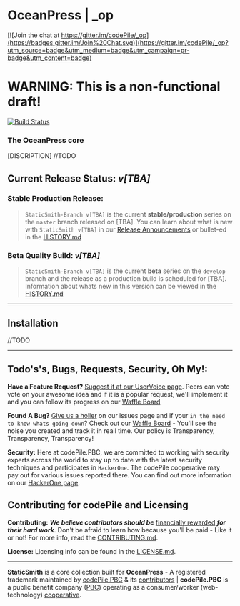 # OceanPress | _op

[![Join the chat at https://gitter.im/codePile/_op](https://badges.gitter.im/Join%20Chat.svg)](https://gitter.im/codePile/_op?utm_source=badge&utm_medium=badge&utm_campaign=pr-badge&utm_content=badge)

# **WARNING:** This is a non-functional draft!

[![Build Status](https://travis-ci.org/codePile/_op.svg)](https://travis-ci.org/codePile/_op) 

### The OceanPress core

[DISCRIPTION] //TODO

## Current Release Status: *v[TBA]*
### Stable Production Release:
>`StaticSmith-Branch v[TBA]` is the current **stable/production** series on the `master` branch released on [TBA].
>You can learn about what is new with `StaticSmith v[TBA]` in our [Release Announcements](http://OceanPress.io/release-announcements/) or bullet-ed in the [HISTORY.md](https://github.com/codePile/_op/blob/master/HISTORY.md)

### Beta Quality Build: *v[TBA]*
>`StaticSmith-Branch v[TBA]` is the current **beta** series on the `develop` branch and the release as a production build is scheduled for [TBA]. Information about whats new in this version can be viewed in the  [HISTORY.md](https://github.com/codePile/_op/blob/master/HISTORY.md)

---

## Installation

//TODO

---
## Todo's's, Bugs, Requests, Security, Oh My!:
**Have a Feature Request?** [Suggest it at our UserVoice page](https://oceanpress.uservoice.com). Peers can vote vote on your awesome idea and if it is a popular request, we'll implement it and you can follow its progress on our [Waffle Board](https://oceanpress.waffle.io)

**Found A Bug?** [Give us a holler](https://github.com/codePile/_op/issues/new) on our issues page and if your `in the need to know whats going down`? Check out our [Waffle Board](https://waffle.io/oceanpress/OceanPress) - You'll see the noise you created and track it in reall time. Our policy is Transparency, Transparency, Transparency!

**Security:** Here at codePile.PBC, we are committed to working with security experts across the world to stay up to date with the latest security techniques and participates in `HackerOne`. The codePile cooperative may pay out for various issues reported there. You can find out more information on our [HackerOne page](https://hackerone.com/codePile).

## Contributing for codePile and Licensing
**Contributing:** ***We believe contributors should be*** [financially rewarded](TODO) ***for their hard work***.  Don't be afraid to learn how because you'll be paid - Like it or not! For more info, read the [CONTRIBUTING.md](https://github.com/codePile/_op/blob/master/CONTRIBUTING.md).

**License:** Licensing info can be found in the [LICENSE.md](https://github.com/codePile/_op/blob/master/LICENSE.md).

---
**StaticSmith** is a core collection built for **OceanPress** - A registered trademark maintained by [codePile.PBC](http://codepile.org) & its [contributors](https://github.com/codePile/OceanPress/graphs/contributors) | **codePile.PBC** is a public benefit company ([PBC](http://en.wikipedia.org/wiki/Public-benefit_corporation)) operating as a consumer/worker (web-technology) [cooperative](http://en.wikipedia.org/wiki/Consumer_cooperative).
